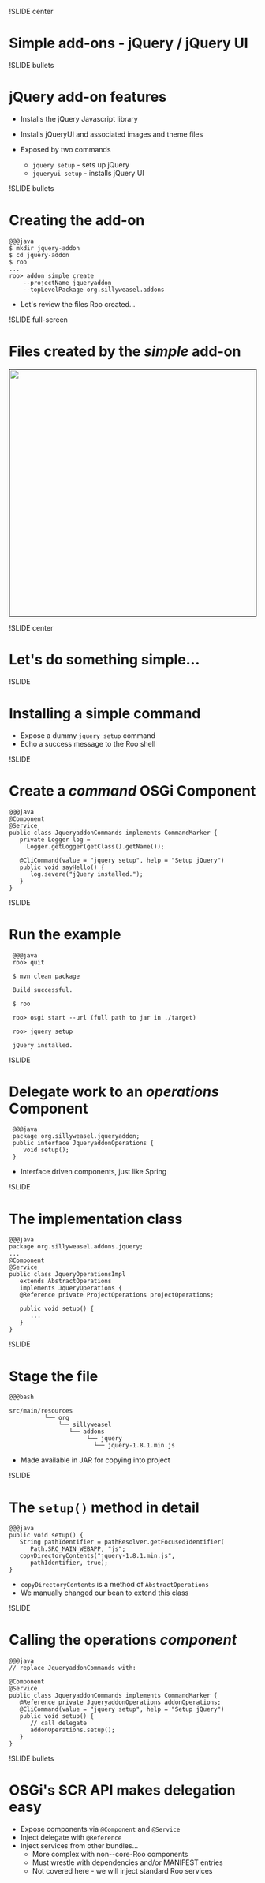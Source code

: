 !SLIDE center

# Simple add-ons - jQuery / jQuery UI

!SLIDE bullets

# jQuery add-on features

* Installs the jQuery Javascript library
* Installs jQueryUI and associated images and theme files

* Exposed by two commands
  * `jquery setup` - sets up jQuery
  * `jqueryui setup` - installs jQuery UI
  
!SLIDE bullets

# Creating the add-on

    @@@java
    $ mkdir jquery-addon
    $ cd jquery-addon
    $ roo
    ...
    roo> addon simple create 
        --projectName jqueryaddon
        --topLevelPackage org.sillyweasel.addons

* Let's review the files Roo created...
        
!SLIDE full-screen

# Files created by the _simple_ add-on

<img src="addon-files.jpg" height="500" style="border: 1px solid black;" />

!SLIDE center

# Let's do something simple...

!SLIDE

# Installing a simple command

* Expose a dummy `jquery setup` command
* Echo a success message to the Roo shell

!SLIDE 

# Create a _command_ OSGi Component

    @@@java
    @Component
    @Service
    public class JqueryaddonCommands implements CommandMarker {
       private Logger log =
         Logger.getLogger(getClass().getName());
    
       @CliCommand(value = "jquery setup", help = "Setup jQuery")
       public void sayHello() {
          log.severe("jQuery installed.");
       }
    }

!SLIDE 

# Run the example

     @@@java
     roo> quit
   
     $ mvn clean package
   
     Build successful.
   
     $ roo
   
     roo> osgi start --url (full path to jar in ./target)
   
     roo> jquery setup
   
     jQuery installed.

!SLIDE

# Delegate work to an _operations_ Component

     @@@java
     package org.sillyweasel.jqueryaddon;
     public interface JqueryaddonOperations {
        void setup();
     }
   
* Interface driven components, just like Spring

!SLIDE

# The implementation class

    @@@java
    package org.sillyweasel.addons.jquery;
    ...
    @Component
    @Service
    public class JqueryOperationsImpl
       extends AbstractOperations 
       implements JqueryOperations {
       @Reference private ProjectOperations projectOperations;

       public void setup() {
          ...
       }
    }
!SLIDE

# Stage the file

    @@@bash

    src/main/resources
              └── org
                  └── sillyweasel
                     └── addons
                          └── jquery
                            └── jquery-1.8.1.min.js

* Made available in JAR for copying into project

!SLIDE

# The `setup()` method in detail

    @@@java
    public void setup() {
       String pathIdentifier = pathResolver.getFocusedIdentifier(
          Path.SRC_MAIN_WEBAPP, "js";
       copyDirectoryContents("jquery-1.8.1.min.js",
          pathIdentifier, true);
    }

* `copyDirectoryContents` is a method of `AbstractOperations`
* We manually changed our bean to extend this class

!SLIDE

# Calling the operations _component_

    @@@java
    // replace JqueryaddonCommands with:
    
    @Component
    @Service
    public class JqueryaddonCommands implements CommandMarker {
       @Reference private JqueryaddonOperations addonOperations;
       @CliCommand(value = "jquery setup", help = "Setup jQuery")
       public void setup() {
          // call delegate
          addonOperations.setup();
       }
    }
    
!SLIDE bullets

# OSGi's SCR API makes delegation easy

* Expose components via `@Component` and `@Service`
* Inject delegate with `@Reference`
* Inject services from other bundles...
  * More complex with non--core-Roo components
  * Must wrestle with dependencies and/or MANIFEST entries
  * Not covered here - we will inject standard Roo services

